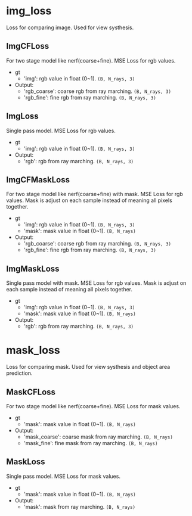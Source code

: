 # img_loss
Loss for comparing image. Used for view systhesis.
## ImgCFLoss
For two stage model like nerf(coarse+fine). MSE Loss for rgb values.
- gt
  - 'img': rgb value in float (0~1). `(B, N_rays, 3)`
- Output:
  - 'rgb_coarse': coarse rgb from ray marching. `(B, N_rays, 3)`
  - 'rgb_fine': fine rgb from ray marching. `(B, N_rays, 3)`

## ImgLoss
Single pass model. MSE Loss for rgb values.
- gt
  - 'img': rgb value in float (0~1). `(B, N_rays, 3)`
- Output:
  - 'rgb': rgb from ray marching. `(B, N_rays, 3)`


## ImgCFMaskLoss
For two stage model like nerf(coarse+fine) with mask. MSE Loss for rgb values.
Mask is adjust on each sample instead of meaning all pixels together.
- gt
  - 'img': rgb value in float (0~1). `(B, N_rays, 3)`
  - 'mask': mask value in float (0~1). `(B, N_rays)`
- Output:
  - 'rgb_coarse': coarse rgb from ray marching. `(B, N_rays, 3)`
  - 'rgb_fine': fine rgb from ray marching. `(B, N_rays, 3)`

## ImgMaskLoss
Single pass model with mask. MSE Loss for rgb values.
Mask is adjust on each sample instead of meaning all pixels together.
- gt
  - 'img': rgb value in float (0~1). `(B, N_rays, 3)`
  - 'mask': mask value in float (0~1). `(B, N_rays)`
- Output:
  - 'rgb': rgb from ray marching. `(B, N_rays, 3)`


# mask_loss
Loss for comparing mask. Used for view systhesis and object area prediction.
## MaskCFLoss
For two stage model like nerf(coarse+fine). MSE Loss for mask values.
- gt
  - 'mask': mask value in float (0~1). `(B, N_rays)`
- Output:
  - 'mask_coarse': coarse mask from ray marching. `(B, N_rays)`
  - 'mask_fine': fine mask from ray marching. `(B, N_rays)`

## MaskLoss
Single pass model. MSE Loss for mask values.
- gt
  - 'mask': mask value in float (0~1). `(B, N_rays)`
- Output:
  - 'mask': mask from ray marching. `(B, N_rays)`
